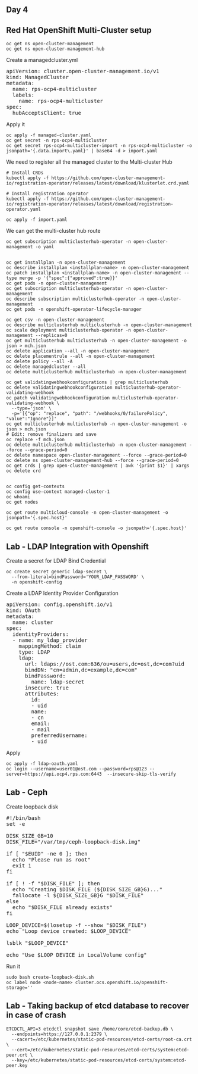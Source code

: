 ## Day 4

## Red Hat OpenShift Multi-Cluster setup

```
oc get ns open-cluster-management
oc get ns open-cluster-management-hub
```

Create a managedcluster.yml
<pre>
apiVersion: cluster.open-cluster-management.io/v1
kind: ManagedCluster
metadata:
  name: rps-ocp4-multicluster
  labels:
    name: rps-ocp4-multicluster
spec:
  hubAcceptsClient: true  
</pre>

Apply it
```
oc apply -f managed-cluster.yaml
oc get secret -n rps-ocp4-multicluster
oc get secret rps-ocp4-multicluster-import -n rps-ocp4-multicluster -o jsonpath='{.data.import\.yaml}' | base64 -d > import.yaml
```



We need to register all the managed cluster to the Multi-cluster Hub
```
# Install CRDs
kubectl apply -f https://github.com/open-cluster-management-io/registration-operator/releases/latest/download/klusterlet.crd.yaml

# Install registration operator
kubectl apply -f https://github.com/open-cluster-management-io/registration-operator/releases/latest/download/registration-operator.yaml

oc apply -f import.yaml
```

We can get the multi-cluster hub route
```
oc get subscription multiclusterhub-operator -n open-cluster-management -o yaml


oc get installplan -n open-cluster-management
oc describe installplan <installplan-name> -n open-cluster-management
oc patch installplan <installplan-name> -n open-cluster-management --type merge -p '{"spec":{"approved":true}}'
oc get pods -n open-cluster-management
oc get subscription multiclusterhub-operator -n open-cluster-management
oc describe subscription multiclusterhub-operator -n open-cluster-management
oc get pods -n openshift-operator-lifecycle-manager

oc get csv -n open-cluster-management
oc describe multiclusterhub multiclusterhub -n open-cluster-management
oc scale deployment multiclusterhub-operator -n open-cluster-management --replicas=0
oc get multiclusterhub multiclusterhub -n open-cluster-management -o json > mch.json
oc delete application --all -n open-cluster-management
oc delete placementrule --all -n open-cluster-management
oc delete policy --all -A
oc delete managedcluster --all
oc delete multiclusterhub multiclusterhub -n open-cluster-management

oc get validatingwebhookconfigurations | grep multiclusterhub
oc delete validatingwebhookconfiguration multiclusterhub-operator-validating-webhook
oc patch validatingwebhookconfiguration multiclusterhub-operator-validating-webhook \
  --type='json' \
  -p='[{"op": "replace", "path": "/webhooks/0/failurePolicy", "value":"Ignore"}]'
oc get multiclusterhub multiclusterhub -n open-cluster-management -o json > mch.json
# Edit: remove finalizers and save
oc replace -f mch.json
oc delete multiclusterhub multiclusterhub -n open-cluster-management --force --grace-period=0
oc delete namespace open-cluster-management --force --grace-period=0
oc delete ns open-cluster-management-hub --force --grace-period=0
oc get crds | grep open-cluster-management | awk '{print $1}' | xargs oc delete crd


oc config get-contexts
oc config use-context managed-cluster-1
oc whoami
oc get nodes

oc get route multicloud-console -n open-cluster-management -o jsonpath='{.spec.host}'

oc get route console -n openshift-console -o jsonpath='{.spec.host}'
```

## Lab - LDAP Integration with Openshift

Create a secret for LDAP Bind Credential
```
oc create secret generic ldap-secret \
  --from-literal=bindPassword='YOUR_LDAP_PASSWORD' \
  -n openshift-config
```

Create a LDAP Identity Provider Configuration
<pre>
apiVersion: config.openshift.io/v1
kind: OAuth
metadata:
  name: cluster
spec:
  identityProviders:
  - name: my_ldap_provider
    mappingMethod: claim
    type: LDAP
    ldap:
      url: ldaps://ost.com:636/ou=users,dc=ost,dc=com?uid
      bindDN: "cn=admin,dc=example,dc=com"
      bindPassword:
        name: ldap-secret
      insecure: true
      attributes:
        id:
        - uid
        name:
        - cn
        email:
        - mail
        preferredUsername:
        - uid
</pre>

Apply 
```
oc apply -f ldap-oauth.yaml
oc login --username=user01@ost.com --password=rps@123 --server=https://api.ocp4.rps.com:6443  --insecure-skip-tls-verify

```


## Lab - Ceph
Create loopback disk
<pre>
#!/bin/bash
set -e

DISK_SIZE_GB=10
DISK_FILE="/var/tmp/ceph-loopback-disk.img"

if [ "$EUID" -ne 0 ]; then
  echo "Please run as root"
  exit 1
fi

if [ ! -f "$DISK_FILE" ]; then
  echo "Creating $DISK_FILE (${DISK_SIZE_GB}G)..."
  fallocate -l ${DISK_SIZE_GB}G "$DISK_FILE"
else
  echo "$DISK_FILE already exists"
fi

LOOP_DEVICE=$(losetup -f --show "$DISK_FILE")
echo "Loop device created: $LOOP_DEVICE"

lsblk "$LOOP_DEVICE"

echo "Use $LOOP_DEVICE in LocalVolume config"  
</pre>

Run it
```
sudo bash create-loopback-disk.sh
oc label node <node-name> cluster.ocs.openshift.io/openshift-storage=''

```


## Lab - Taking backup of etcd database to recover in case of crash
```
ETCDCTL_API=3 etcdctl snapshot save /home/core/etcd-backup.db \
  --endpoints=https://127.0.0.1:2379 \
  --cacert=/etc/kubernetes/static-pod-resources/etcd-certs/root-ca.crt \
  --cert=/etc/kubernetes/static-pod-resources/etcd-certs/system:etcd-peer.crt \
  --key=/etc/kubernetes/static-pod-resources/etcd-certs/system:etcd-peer.key

```
